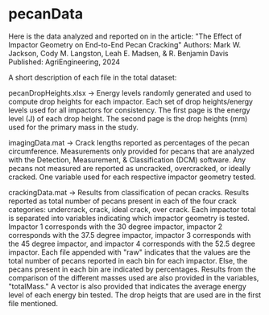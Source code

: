 # pecanData

Here is the data analyzed and reported on in the article: "The Effect of Impactor Geometry on End-to-End Pecan Cracking"
Authors: Mark W. Jackson, Cody M. Langston, Leah E. Madsen, & R. Benjamin Davis
Published: AgriEngineering, 2024

A short description of each file in the total dataset:

pecanDropHeights.xlsx -> Energy levels randomly generated and used to compute drop heights for each impactor. Each set of drop heights/energy levels used for all impactors for consistency. The first page is the energy level (J) of each drop height. The second page is the drop heights (mm) used for the primary mass in the study.

imagingData.mat -> Crack lengths reported as percentages of the pecan circumference. Measurements only provided for pecans that are analyzed with the Detection, Measurement, & Classification (DCM) software. Any pecans not measured are reported as uncracked, overcracked, or ideally cracked. One variable used for each respective impactor geometry tested.

crackingData.mat -> Results from classification of pecan cracks. Results reported as total number of pecans present in each of the four crack categories: undercrack, crack, ideal crack, over crack. Each impactor total is separated into variables indicating which impactor geometry is tested. Impactor 1 corresponds with the 30 degree impactor, impactor 2 corresponds with the 37.5 degree impactor, impactor 3 corresponds with the 45 degree impactor, and impactor 4 corresponds with the 52.5 degree impactor. Each file appended with "raw" indicates that the values are the total number of pecans reported in each bin for each impactor. Else, the pecans present in each bin are indicated by percentages. Results from the comparison of the different masses used are also provided in the variables, "totalMass." A vector is also provided that indicates the average energy level of each energy bin tested. The drop heigts that are used are in the first file mentioned.
